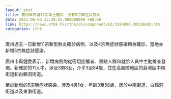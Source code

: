 ```yaml
---
layout: post
title: 廣州單日增15宗本土確診　另有5宗無症狀感染
date: 2021-06-03 13:28:55.000000000 +08:00
link: https://news.rthk.hk/rthk/ch/component/k2/1594096-20210603.htm
categories: rthk
---
```


廣州過去一日新增11宗新型肺炎確診病例，以及4宗無症狀感染轉為確診，當地亦新增5宗無症狀感染。

廣州市衛健委表示，新增病例均從密切接觸者、重點人群和就診人員中主動排查發現。新確診的11人中，涉及3男8女，介乎3至84歲，住在高風險地區的荔灣區中南街道和白鶴洞街道。

至於新增的5宗無症狀感染，涉及4男1女，年齡3至58歲，居於中南街道、白鶴洞街道以及東漖街道。
